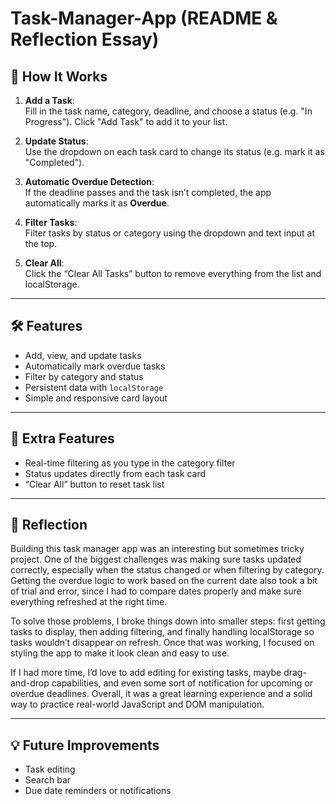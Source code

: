 # Task-Manager-App (README & Reflection Essay)

## 🚀 How It Works

1. **Add a Task**:  
   Fill in the task name, category, deadline, and choose a status (e.g. "In Progress"). Click "Add Task" to add it to your list.

2. **Update Status**:  
   Use the dropdown on each task card to change its status (e.g. mark it as "Completed").

3. **Automatic Overdue Detection**:  
   If the deadline passes and the task isn’t completed, the app automatically marks it as **Overdue**.

4. **Filter Tasks**:  
   Filter tasks by status or category using the dropdown and text input at the top.

5. **Clear All**:  
   Click the “Clear All Tasks” button to remove everything from the list and localStorage.

---

## 🛠 Features

- Add, view, and update tasks  
- Automatically mark overdue tasks  
- Filter by category and status  
- Persistent data with `localStorage`  
- Simple and responsive card layout    

---

## 🧠 Extra Features

- Real-time filtering as you type in the category filter  
- Status updates directly from each task card  
- “Clear All” button to reset task list

---


## 📘 Reflection

Building this task manager app was an interesting but sometimes tricky project. One of the biggest challenges was making sure tasks updated correctly, especially when the status changed or when filtering by category. Getting the overdue logic to work based on the current date also took a bit of trial and error, since I had to compare dates properly and make sure everything refreshed at the right time.

To solve those problems, I broke things down into smaller steps: first getting tasks to display, then adding filtering, and finally handling localStorage so tasks wouldn’t disappear on refresh. Once that was working, I focused on styling the app to make it look clean and easy to use.

If I had more time, I’d love to add editing for existing tasks, maybe drag-and-drop capabilities, and even some sort of notification for upcoming or overdue deadlines. Overall, it was a great learning experience and a solid way to practice real-world JavaScript and DOM manipulation.

---

## 💡 Future Improvements

- Task editing
- Search bar
- Due date reminders or notifications
